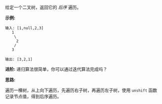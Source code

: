 给定一个二叉树，返回它的 *后序* 遍历。

**示例:**

```
输入: [1,null,2,3]
   1
    \
     2
    /
   3

输出: [3,2,1]
```

**进阶:** 递归算法很简单，你可以通过迭代算法完成吗？

**思路:**

遍历一棵树，从上向下遍历，先遍历右子树，再遍历左子树，使用 `unshift` 函数记录节点值，得到后序遍历。
